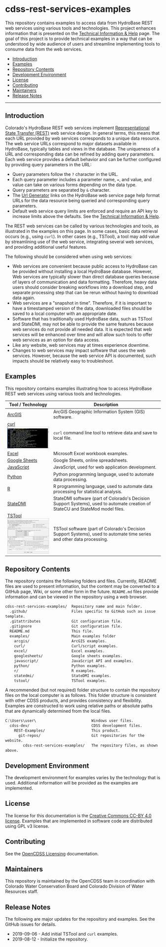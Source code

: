 # cdss-rest-services-examples #

This repository contains examples to access data from HydroBase REST web services
using various tools and technologies.
This project enhances information that is presented on the 
[Technical Information & Help](https://dwr.state.co.us/rest/get/help#TechInfoHelp) page.
The goal of this project is to provide technical examples in a way that can be understood
by wide audience of users and streamline implementing tools to consume data from the web services.

* [Introduction](#introduction)
* [Examples](#examples)
* [Repository Contents](#repository-contents)
* [Development Environment](#development-environment)
* [License](#license)
* [Contributing](#contributing)
* [Maintainers](#maintainers)
* [Release Notes](#release-notes)

------------------

## Introduction ##

Colorado's HydroBase REST web services implement
[Representational State Transfer (REST)](https://en.wikipedia.org/wiki/Representational_state_transfer) web service design.
In general terms, this means that each URL provided by web services corresponds to a unique data resource.
The web service URLs correspond to major datasets available in HydroBase, typically tables and views in the database.
The uniqueness of a URL and corresponding data can be refined by adding query parameters.
Each web service provides a default behavior and can be further configured by providing query parameters in the URL:

* Query parameters follow the `?` character in the URL.
* Each query parameter includes a parameter name, `=`, and value, and value can take on various forms depending on the data type.
* Query parameters are separated by `&` character.
* The [Url Generator](https://dwr.state.co.us/rest/get/help) links on the HydroBase web service page help format URLs for the data resource being queried and corresponding query parameters.
* Default web service query limits are enforced and require an API key to increase limits above the defaults.
See the [Technical Information & Help](https://dwr.state.co.us/rest/get/help#TechInfoHelp).

The REST web services can be called by various technologies and tools, as illustrated in the examples on this page.
In some cases, basic data retrieval occurs (e.g., using `curl`).
In other cases (e.g., TSTool), a tool may add value by streamlining use of the web service,
integrating several web services, and providing additional useful features.

The following should be considered when using web services:

* Web services are convenient because public access to HydroBase can be provided without installing a local HydroBase database.
However, Web services are typically slower than direct database queries because of layers of communication and data formatting.
Therefore, heavy data users should consider breaking workflows into a download step,
and separate processing step that can be rerun without having to download data again.
* Web services are a "snapshot in time".  Therefore, if it is important to have a timestamped version of the data,
downloaded files should be saved to a local computer with an appropriate date.
* Software that has traditionally used HydroBase data, such as TSTool and StateDMI,
may not be able to provide the same features because web services do not provide all needed data.
It is expected that web services will be enhanced over time and will allow such tools to offer
web services as an option for data access.
* Like any website, web services may at times experience downtime.
* Changes to web services may impact software that uses the web services.
However, because the web service API is documented, such impacts should be relatively easy to troubleshoot.

## Examples ##

This repository contains examples illustrating how to access HydroBase REST web services
using various tools and technologies.

| **Tool / Technology** | **Description** |
| --------------------- | --------------- |
| [ArcGIS](examples/arcgis/README.md) | ArcGIS Geographic Information System (GIS) software. |
| [curl](examples/curl/README.md)<br>[<img src="README-resources/images/curl-thumbnail.png">](examples/curl/README.md) | `curl` command line tool to retrieve data and save to local file. |
| [Excel](examples/excel/README.md) | Microsoft Excel workbook examples. |
| [Google Sheets](examples/googlesheets/README.md) | Google Sheets, online spreadsheets. |
| [JavaScript](examples/javascript/README.md) | JavaScript, used for web application development. |
| [Python](examples/python/README.md) | Python programming language, used to automate data processing. |
| [R](examples/r/README.md) | R programming language, used to automate data processing for statistical analysis. |
| [StateDMI](examples/statedmi/README.md)| StateDMI software (part of Colorado's Decision Support Systems), used to automate creation of StateCU and StateMod model files. |
| [TSTool](examples/tstool/README.md)<br>[<img src="README-resources/images/tstool-thumbnail.png">](examples/tstool/README.md) | TSTool software (part of Colorado's Decision Support Systems), used to automate time series and other data processing. |

## Repository Contents ##

The repository contains the following folders and files.
Currently, README files are used to present information,
but the content may be converted to a GitHub page, Wiki, or some other form in the future.
`README.md` files provide information and can be viewed in the repository using a web browser.

```text
cdss-rest-services-examples/  Repository name and main folder.
  .github/                    Files specific to GitHub such as issue template.
  .gitattributes              Git configuration file.
  .gitignore                  Git configuration file.
  README.md                   This file.
  examples/                   Main examples folder
    arcgis/                   ArcGIS examples.
    curl/                     Curl/script examples.
    excel/                    Excel examples.
    googlesheets/             Google sheets examples.
    javascript/               JavaScript API and examples.
    python/                   Python examples.
    r/                        R examples.
    statedmi/                 StateDMI examples.
    tstool/                   TSTool examples.
```

A recommended (but not required) folder structure to contain the repository files on the local computer is as follows.
This folder structure is consistent with other CDSS products, and provides consistency and flexibility.
Examples are constructed to work using relative paths or absolute paths that are dynamically determined
from the local files.

```
C:\Users\user\                         Windows user files.
  cdss-dev/                            CDSS development files.
    REST-Examples/                     This product.
      git-repos/                       Git repositories for the website.
        cdss-rest-services-examples/   The repository files, as shown above.
```

## Development Environment ##

The development environment for examples varies by the technology that is used.
Additional information will be provided as the examples are implemented.

## License ##

The license for this documentation is the [Creative Commons CC-BY 4.0 license](LICENSE.md).
Examples that are implemented in software code are distributed using GPL v3 license.

## Contributing ##

See the [OpenCDSS Licensing](http://opencdss.state.co.us/opencdss/licensing/) documentation.

## Maintainers ##

This repository is maintained by the OpenCDSS team in coordination with
Colorado Water Conservation Board and Colorado Division of Water Resources staff.

## Release Notes ##

The following are major updates for the repository and examples.
See the GitHub issues for details.

* 2019-09-06 - Add initial TSTool and `curl` examples.
* 2019-08-12 - Initialize the repository.
